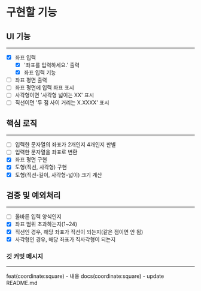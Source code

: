 # 구현할 기능

## UI 기능

---

- [x] 좌표 입력
  - [x] '좌표를 입력하세요.' 출력
  - [x] 좌표 입력 기능
- [ ] 좌표 평면 출력
- [ ] 좌표 평면에 입력 좌표 표시
- [ ] 사각형이면 '사각형 넓이는 XX' 표시
- [ ] 직선이면 '두 점 사이 거리는 X.XXXX' 표시

## 핵심 로직

---

- [ ] 입력한 문자열의 좌표가 2개인지 4개인지 판별
- [ ] 입력한 문자열을 좌표로 변환
- [x] 좌표 평면 구현
- [x] 도형(직선, 사각형) 구현
- [x] 도형(직선-길이, 사각형-넓이) 크기 계산

## 검증 및 예외처리

---

- [ ] 올바른 입력 양식인지
- [x] 좌표 범위 초과하는지(1~24)
- [x] 직선인 경우, 해당 좌표가 직선이 되는지(같은 점이면 안 됨)
- [x] 사각형인 경우, 해당 좌표가 직사각형이 되는지

### 깃 커밋 메시지

---

feat(coordinate:square) - 내용
docs(coordinate:square) - update README.md